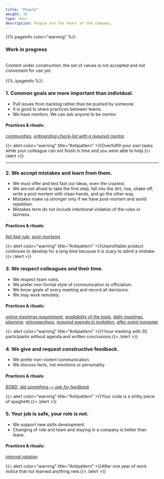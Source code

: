```yaml
---
title: "People"
weight: 10
type: docs
description: People are the heart of the company.
---
```


{{% pageinfo color="warning" %}}
<h3>Work in progress</h3><br />
Content under construction: the set of values is not accepted and not convenient for use yet. <br /><br />
{{% /pageinfo %}}

### 1. Common goals are more important than individual.

* Pull issues from backlog rather than be pushed by someone. 
* It is good to share practices between teams. 
* We have mentors. We can ask anyone to be mentor. 

#### Practices & rituals: 
*[communities](../glossary/#communities)*, *[onboarding check-list with a required mentor](../glossary/#onboarding-check-list)*

{{< alert color="warning" title="Antipattern" >}}Overfulfill your own tasks while your colleague can not finish in time and you were able to help.{{< /alert >}}

<hr>

### 2. We accept mistakes and learn from them.

* We must offer and test fast our ideas, even the craziest.
* We are not afraid to take the first step, fall into the dirt, rise, shake off, write a post mortem with clean hands, and go the other way. 
* Mistakes make us stronger only if we have post-mortem and avoid repetition. 
* Mistakes term do not include intentional violation of the rules or laziness. 

#### Practices & rituals: 
*[fail fast rule](../glossary/#fail-fast-rule)*, *[post-mortems](../glossary/#post-mortem)*

{{< alert color="warning" title="Antipattern" >}}Unprofitable product continues to develop for a long time because it is scary to admit a mistake.{{< /alert >}}

### 3. We respect colleagues and their time.

* We respect team rules. 
* We prefer non-formal style of communication to officialism.
* We know goals of every meeting and record all decisions.
* We may work remotely. 

#### Practices & rituals: 
*[online meetings requirement](../glossary/#online-meetings-requirement)*, *[availability of the tools](../glossary/#availability-of-the-tools)*, *[daily meetings](../glossary/#daily-meeting)*, *[planning](../glossary/#planning-of-the-sprint)*, *[retrospectives](../glossary/#retrospective)*, *[required agenda in invitation](../glossary/#required-agenda-in-invitation)*, *[after event message](../glossary/#after-event-message)*

{{< alert color="warning" title="Antipattern" >}}1 hour meeting with 30 participants without agenda and written conclusions.{{< /alert >}}

### 4. We give and request constructive feedback.

* We prefer non-violent communication.
* We discuss facts, not emotions or personality.

#### Practices & rituals: 
*[BORD](../glossary/#bord)*, *[did something — ask for feedback](../glossary/#did-something-ask-for-feedback)*

{{< alert color="warning" title="Antipattern" >}}Your code is a shitty piece of spaghetti.{{< /alert >}}

### 5. Your job is safe, your role is not.

* We support new skills development.
* Changing of role and team and staying in a company is better than leave.

#### Practices & rituals:
*[internal rotation](../glossary/#internal-rotation)*

{{< alert color="warning" title="Antipattern" >}}After one year of work notice that not learned anything new.{{< /alert >}}
